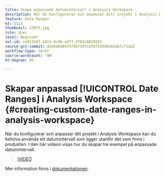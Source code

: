 ```yaml
---
title: Skapa anpassade datumintervall i Analysis Workspace
description: När du konfigurerar och anpassar ditt projekt i Analysis Workspace kan du behöva använda ett datumintervall som ligger utanför det som finns i produkten. I den här videon visas hur du skapar tre exempel på anpassade datumintervall.
feature: Date Ranges
kt: 2113
thumbnail: 23975.jpg
role: User
level: Beginner
exl-id: ce01320f-24fa-4c9b-ad77-3f82c0829323
source-git-commit: d24bab984f57dbf197c5f6fb39d0a82e6fcf2ad2
workflow-type: tm+mt
source-wordcount: '94'
ht-degree: 0%

---
```


# Skapar anpassad [!UICONTROL Date Ranges] i Analysis Workspace {#creating-custom-date-ranges-in-analysis-workspace}

När du konfigurerar och anpassar ditt projekt i Analysis Workspace kan du behöva använda ett datumintervall som ligger utanför det som finns i produkten. I den här videon visas hur du skapar tre exempel på anpassade datumintervall.

>[!VIDEO](https://video.tv.adobe.com/v/23975/?quality=12&learn=on)

Mer information finns i [dokumentationen](https://experienceleague.adobe.com/docs/analytics/analyze/analysis-workspace/components/calendar-date-ranges/custom-date-ranges.html?lang=sv-SE).
